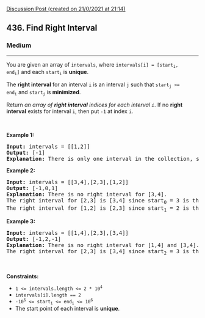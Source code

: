 [Discussion Post (created on 21/0/2021 at 21:14)](https://leetcode.com/problems/find-right-interval/discuss/1027943/Using-Map-and-lower_bound-or-C%2B%2B)  
<h2>436. Find Right Interval</h2><h3>Medium</h3><hr><div><p>You are given an array of&nbsp;<code>intervals</code>, where <code>intervals[i] = [start<sub>i</sub>, end<sub>i</sub>]</code>&nbsp;and each <code>start<sub>i</sub></code>&nbsp;is <strong>unique</strong>.</p>

<p>The <strong>r</strong><strong>ight</strong><strong>&nbsp;interval</strong>&nbsp;for an interval <code>i</code> is an interval&nbsp;<code>j</code>&nbsp;such that <code>start<sub>j</sub></code><code>&nbsp;&gt;= end<sub>i</sub></code>&nbsp;and&nbsp;<code>start<sub>j</sub></code>&nbsp;is&nbsp;<strong>minimized</strong>.</p>

<p>Return&nbsp;<em>an array of&nbsp;<strong>right interval</strong>&nbsp;indices for each interval&nbsp;<code>i</code></em>. If no&nbsp;<strong>right interval</strong>&nbsp;exists for interval&nbsp;<code>i</code>, then put&nbsp;<code>-1</code>&nbsp;at index <code>i</code>.</p>

<p>&nbsp;</p>
<p><strong>Example 1:</strong></p>

<pre><strong>Input:</strong> intervals = [[1,2]]
<strong>Output:</strong> [-1]
<strong>Explanation:</strong> There is only one interval in the collection, so it outputs -1.
</pre>

<p><strong>Example 2:</strong></p>

<pre><strong>Input:</strong> intervals = [[3,4],[2,3],[1,2]]
<strong>Output:</strong> [-1,0,1]
<strong>Explanation:</strong> There is no right interval for [3,4].
The right interval for [2,3] is [3,4] since start<sub>0</sub>&nbsp;= 3 is the smallest start that is &gt;= end<sub>1</sub>&nbsp;= 3.
The right interval for [1,2] is [2,3] since start<sub>1</sub>&nbsp;= 2 is the smallest start that is &gt;= end<sub>2</sub>&nbsp;= 2.
</pre>

<p><strong>Example 3:</strong></p>

<pre><strong>Input:</strong> intervals = [[1,4],[2,3],[3,4]]
<strong>Output:</strong> [-1,2,-1]
<strong>Explanation:</strong> There is no right interval for [1,4] and [3,4].
The right interval for [2,3] is [3,4] since start<sub>2</sub> = 3 is the smallest start that is &gt;= end<sub>1</sub>&nbsp;= 3.
</pre>

<p>&nbsp;</p>
<p><strong>Constraints:</strong></p>

<ul>
	<li><code>1 &lt;=&nbsp;intervals.length &lt;= 2 * 10<sup>4</sup></code></li>
	<li><code>intervals[i].length == 2</code></li>
	<li><code>-10<sup>6</sup> &lt;= start<sub>i</sub> &lt;= end<sub>i</sub> &lt;= 10<sup>6</sup></code></li>
	<li>The start point&nbsp;of each interval is <strong>unique</strong>.</li>
</ul>
</div>